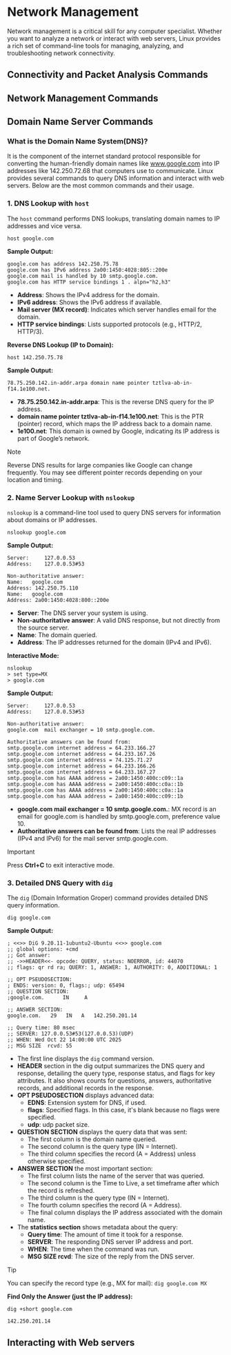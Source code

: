 # Network Management 
Network management is a critical skill for any computer specialist. Whether you want to analyze a network or interact with web servers, Linux provides a rich set of command-line tools for managing, analyzing, and troubleshooting network connectivity.

## Connectivity and Packet Analysis Commands

## Network Management Commands

## Domain Name Server Commands
### What is the Domain Name System(DNS)?
It is the component of the internet standard protocol responsible for converting the human-friendly domain names like www.google.com into IP addresses like 142.250.72.68 that computers use to communicate.
Linux provides several commands to query DNS information and interact with web servers. Below are the most common commands and their usage.

 ### 1. DNS Lookup with `host`
The `host` command performs DNS lookups, translating domain names to IP addresses and vice versa.
```
host google.com
```
**Sample Output:**
```
google.com has address 142.250.75.78
google.com has IPv6 address 2a00:1450:4028:805::200e
google.com mail is handled by 10 smtp.google.com.
google.com has HTTP service bindings 1 . alpn="h2,h3"
````
- **Address**: Shows the IPv4 address for the domain.
- **IPv6 address**: Shows the IPv6 address if available.
- **Mail server (MX record)**: Indicates which server handles email for the domain.
- **HTTP service bindings**: Lists supported protocols (e.g., HTTP/2, HTTP/3).


**Reverse DNS Lookup (IP to Domain):**
```
host 142.250.75.78
```
**Sample Output:**
```
78.75.250.142.in-addr.arpa domain name pointer tztlva-ab-in-f14.1e100.net.
```
- **78.75.250.142.in-addr.arpa**: This is the reverse DNS query for the IP address.
- **domain name pointer tztlva-ab-in-f14.1e100.net**: This is the PTR (pointer) record, which maps the IP address back to a domain name.
- **1e100.net**: This domain is owned by Google, indicating its IP address is part of Google’s network.

> [!NOTE]
> Reverse DNS results for large companies like Google can change frequently. You may see different pointer records depending on your location and timing.

### 2. Name Server Lookup with `nslookup`
`nslookup` is a command-line tool used to query DNS servers for information about domains or IP addresses.
```
nslookup google.com
```
**Sample Output:**
```
Server:		127.0.0.53
Address:	127.0.0.53#53

Non-authoritative answer:
Name:	google.com
Address: 142.250.75.110
Name:	google.com
Address: 2a00:1450:4028:800::200e

```
- **Server**: The DNS server your system is using.
- **Non-authoritative answer**: A valid DNS response, but not directly from the source server.
- **Name**: The domain queried.
- **Address**: The IP addresses returned for the domain (IPv4 and IPv6).


**Interactive Mode:**
```
nslookup
> set type=MX
> google.com
```
**Sample Output:**
```
Server:		127.0.0.53
Address:	127.0.0.53#53

Non-authoritative answer:
google.com	mail exchanger = 10 smtp.google.com.

Authoritative answers can be found from:
smtp.google.com	internet address = 64.233.166.27
smtp.google.com	internet address = 64.233.167.26
smtp.google.com	internet address = 74.125.71.27
smtp.google.com	internet address = 64.233.166.26
smtp.google.com	internet address = 64.233.167.27
smtp.google.com	has AAAA address = 2a00:1450:400c:c09::1a
smtp.google.com	has AAAA address = 2a00:1450:400c:c0a::1b
smtp.google.com	has AAAA address = 2a00:1450:400c:c0a::1a
smtp.google.com	has AAAA address = 2a00:1450:400c:c09::1b
```
- **google.com  mail exchanger = 10 smtp.google.com.**: MX record is an email for google.com is handled by smtp.google.com, preference value 10.
- **Authoritative answers can be found from**: Lists the real IP addresses (IPv4 and IPv6) for the mail server smtp.google.com.

>[!IMPORTANT]
> Press **Ctrl+C** to exit interactive mode.

### 3. Detailed DNS Query with `dig`
The `dig` (Domain Information Groper) command provides detailed DNS query information.
```
dig google.com
```

**Sample Output:**
```
; <<>> DiG 9.20.11-1ubuntu2-Ubuntu <<>> google.com
;; global options: +cmd
;; Got answer:
;; ->>HEADER<<- opcode: QUERY, status: NOERROR, id: 44070
;; flags: qr rd ra; QUERY: 1, ANSWER: 1, AUTHORITY: 0, ADDITIONAL: 1

;; OPT PSEUDOSECTION:
; ENDS: version: 0, flags:; udp: 65494
;; QUESTION SECTION:
;google.com.      IN     A

;; ANSWER SECTION:
google.com.   29   IN   A   142.250.201.14

;; Query time: 80 msec
;; SERVER: 127.0.0.53#53(127.0.0.53)(UDP)
;; WHEN: Wed Oct 22 14:00:00 UTC 2025
;; MSG SIZE  rcvd: 55
```
- The first line displays the `dig` command version.
- **HEADER** section in the dig output summarizes the DNS query and response, detailing the query type, response status, and flags for key attributes. It also shows counts for questions, answers, authoritative records, and additional records in the response.
- **OPT PSEUDOSECTION** displays advanced data:
  - **EDNS**: Extension system for DNS, if used.
  - **flags**: Specified flags. In this case, it's blank because no flags were specified.
  - **udp**: udp packet size.
- **QUESTION SECTION** displays the query data that was sent:
  - The first column is the domain name queried.
  - The second column is the query type (IN = Internet).
  - The third column specifies the record (A = Address) unless otherwise specified.
- **ANSWER SECTION** the most important section:
  - The first column lists the name of the server that was queried.
  - The second column is the Time to Live, a set timeframe after which the record is refreshed.
  - The third column is the query type (IN = Internet).
  - The fourth column specifies the record (A = Address).
  - The final column displays the IP address associated with the domain name.
- The **statistics section** shows metadata about the query:
  - **Query time**: The amount of time it took for a response.
  - **SERVER**: The responding DNS server IP address and port.
  - **WHEN**: The time when the command was run.
  - **MSG SIZE rcvd**: The size of the reply from the DNS server.
>[!TIP]
> You can specify the record type (e.g., MX for mail): `dig google.com MX`


**Find Only the Answer (just the IP address):**
```
dig +short google.com 
```
```
142.250.201.14
```
## Interacting with Web servers
